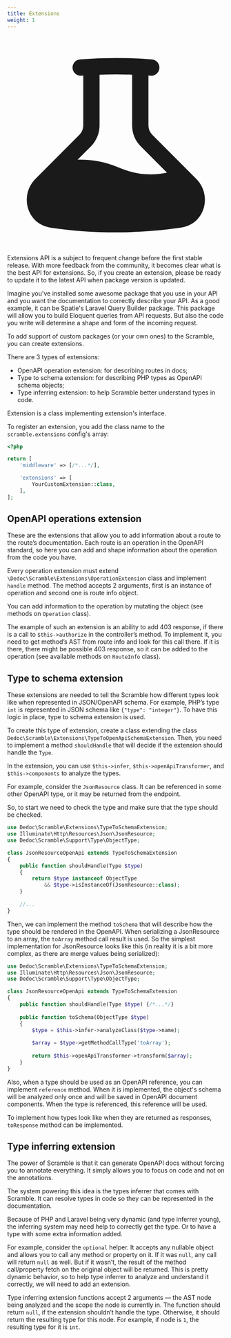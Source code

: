 ```yaml
---
title: Extensions
weight: 1
---
```

<x-alert>
<x-slot:icon>
<svg xmlns="http://www.w3.org/2000/svg" viewBox="0 0 20 20" fill="currentColor" class="w-5 h-5">
<path fill-rule="evenodd" d="M8.5 3.528v4.644c0 .729-.29 1.428-.805 1.944l-1.217 1.216a8.75 8.75 0 013.55.621l.502.201a7.25 7.25 0 004.178.365l-2.403-2.403a2.75 2.75 0 01-.805-1.944V3.528a40.205 40.205 0 00-3 0zm4.5.084l.19.015a.75.75 0 10.12-1.495 41.364 41.364 0 00-6.62 0 .75.75 0 00.12 1.495L7 3.612v4.56c0 .331-.132.649-.366.883L2.6 13.09c-1.496 1.496-.817 4.15 1.403 4.475C5.961 17.852 7.963 18 10 18s4.039-.148 5.997-.436c2.22-.325 2.9-2.979 1.403-4.475l-4.034-4.034A1.25 1.25 0 0113 8.172v-4.56z" clip-rule="evenodd" />
</svg>
</x-slot>
Extensions API is a subject to frequent change before the first stable release. With more feedback from the community, it becomes clear what is the best API for extensions. So, if you create an extension, please be ready to update it to the latest API when package version is updated.
</x-alert>

Imagine you've installed some awesome package that you use in your API and you want the documentation to correctly describe your API. As a good example, it can be Spatie's Laravel Query Builder package. This package will allow you to build Eloquent queries from API requests. But also the code you write will determine a shape and form of the incoming request.

To add support of custom packages (or your own ones) to the Scramble, you can create extensions.

There are 3 types of extensions:

- OpenAPI operation extension: for describing routes in docs;
- Type to schema extension: for describing PHP types as OpenAPI schema objects;
- Type inferring extension: to help Scramble better understand types in code.

Extension is a class implementing extension's interface. 

To register an extension, you add the class name to the `scramble.extensions` config's array:

```php
<?php

return [
    'middleware' => [/*...*/],

    'extensions' => [
        YourCustomExtension::class,
    ],
];
```

## OpenAPI operations extension

These are the extensions that allow you to add information about a route to the route’s documentation. Each route is an operation in the OpenAPI standard, so here you can add and shape information about the operation from the code you have.

Every operation extension must extend `\Dedoc\Scramble\Extensions\OperationExtension` class and implement `handle` method. The method accepts 2 arguments, first is an instance of operation and second one is route info object.

You can add information to the operation by mutating the object (see methods on `Operation` class).

The example of such an extension is an ability to add 403 response, if there is a call to `$this->authorize` in the controller’s method. To implement it, you need to get method’s AST from route info and look for this call there. If it is there, there might be possible 403 response, so it can be added to the operation (see available methods on `RouteInfo` class).

## Type to schema extension

These extensions are needed to tell the Scramble how different types look like when represented in JSON/OpenAPI schema. For example, PHP’s type `int` is represented in JSON schema like `{"type": "integer"}`. To have this logic in place, type to schema extension is used.

To create this type of extension, create a class extending the class `Dedoc\Scramble\Extensions\TypeToOpenApiSchemaExtension`. Then, you need to implement a method `shouldHandle` that will decide if the extension should handle the `Type`.

In the extension, you can use `$this->infer`, `$this->openApiTransformer`, and `$this->components` to analyze the types.

For example, consider the `JsonResource` class. It can be referenced in some other OpenAPI type, or it may be returned from the endpoint.

So, to start we need to check the type and make sure that the type should be checked.

```php
use Dedoc\Scramble\Extensions\TypeToSchemaExtension;
use Illuminate\Http\Resources\Json\JsonResource;
use Dedoc\Scramble\Support\Type\ObjectType;

class JsonResourceOpenApi extends TypeToSchemaExtension
{
    public function shouldHandle(Type $type)
    {
        return $type instanceof ObjectType 
            && $type->isInstanceOf(JsonResource::class);
    }
    
    //...
}
```

Then, we can implement the method `toSchema` that will describe how the type should be rendered in the OpenAPI. When serializing a JsonResource to an array, the `toArray` method call result is used. So the simplest implementation for JsonResource looks like this (in reality it is a bit more complex, as there are merge values being serialized):

```php
use Dedoc\Scramble\Extensions\TypeToSchemaExtension;
use Illuminate\Http\Resources\Json\JsonResource;
use Dedoc\Scramble\Support\Type\ObjectType;

class JsonResourceOpenApi extends TypeToSchemaExtension
{
    public function shouldHandle(Type $type) {/*...*/}
    
    public function toSchema(ObjectType $type)
    {
        $type = $this->infer->analyzeClass($type->name);
        
        $array = $type->getMethodCallType('toArray');
        
        return $this->openApiTransformer->transform($array);
    }
}
```

Also, when a type should be used as an OpenAPI reference, you can implement `reference` method. When it is implemented, the object's schema will be analyzed only once and will be saved in OpenAPI document components. When the type is referenced, this reference will be used. 

To implement how types look like when they are returned as responses, `toResponse` method can be implemented.

## Type inferring extension

The power of Scramble is that it can generate OpenAPI docs without forcing you to annotate everything. It simply allows you to focus on code and not on the annotations.

The system powering this idea is the types inferrer that comes with Scramble. It can resolve types in code so they can be represented in the documentation.

Because of PHP and Laravel being very dynamic (and type inferrer young), the inferring system may need help to correctly get the type. Or to have a type with some extra information added.

For example, consider the `optional` helper. It accepts any nullable object and allows you to call any method or property on it. If it was `null`, any call will return `null` as well. But if it wasn’t, the result of the method call/property fetch on the original object will be returned. This is pretty dynamic behavior, so to help type inferrer to analyze and understand it correctly, we will need to add an extension.

Type inferring extension functions accept 2 arguments — the AST node being analyzed and the scope the node is currently in. The function should return `null`, if the extension shouldn’t handle the type. Otherwise, it should return the resulting type for this node. For example, if node is `1`, the resulting type for it is `int`.
